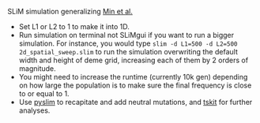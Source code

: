 SLiM simulation generalizing [Min et al.](https://academic.oup.com/genetics/article/222/3/iyac139/6696215)

- Set L1 or L2 to 1 to make it into 1D.
- Run simulation on terminal not SLiMgui if you want to run a bigger simulation. For instance, you would type `slim -d L1=500 -d L2=500 2d_spatial_sweep.slim` to run the simulation overwriting the default width and height of deme grid, increasing each of them by 2 orders of magnitude.
- You might need to increase the runtime (currently 10k gen) depending on how large the population is to make sure the final frequency is close to or equal to 1.
- Use [pyslim](https://tskit.dev/pyslim/docs/stable/tutorial.html) to recapitate and add neutral mutations, and [tskit](https://tskit.dev/tskit/docs/stable/introduction.html) for further analyses.

  
